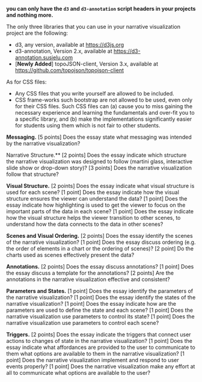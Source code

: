 **you can only have the ```d3``` and ```d3-annotation``` script headers in your projects and nothing more.**

The only three libraries that you can use in your narrative visualization project are the following:

- d3, any version, available at https://d3js.org
- d3-annotation, Version 2.x, available at https://d3-annotation.susielu.com
- [**Newly Added**] topoJSON-client, Version 3.x, available at https://github.com/topojson/topojson-client


As for CSS files:

- Any CSS files that you write yourself are allowed to be included.
- CSS frame-works such bootstrap are not allowed to be used, even only for their CSS files. Such CSS files can (a) cause you to miss gaining the necessary experience and learning the fundamentals and over-fit you to a specific library, and (b) make the implementations significantly easier for students using them which is not fair to other students.

**Messaging.**
[5 points] Does the essay state what messaging was intended by the narrative visualization?

Narrative Structure.**
[2 points] Does the essay indicate which structure the narrative visualization was designed to follow (martini glass, interactive slide show or drop-down story)?
[3 points] Does the narrative visualization follow that structure?

**Visual Structure.**
[2 points] Does the essay indicate what visual structure is used for each scene?
[1 point] Does the essay indicate how the visual structure ensures the viewer can understand the data?
[1 point] Does the essay indicate how highlighting is used to get the viewer to focus on the important parts of the data in each scene?
[1 point] Does the essay indicate how the visual structure helps the viewer transition to other scenes, to understand how the data connects to the data in other scenes?

**Scenes and Visual Ordering.**
[2 points] Does the essay identify the scenes of the narrative visualization?
[1 point] Does the essay discuss ordering (e.g. the order of elements in a chart or the ordering of scenes)?
[2 point] Do the charts used as scenes effectively present the data?

**Annotations.**
[2 points] Does the essay discuss annotations?
[1 point] Does the essay discuss a template for the annotations?
[2 points] Are the annotations in the narrative visualization effective and consistent?

**Parameters and States.**
[1 point] Does the essay identify the parameters of the narrative visualization?
[1 point] Does the essay identify the states of the narrative visualization?
[1 point] Does the essay indicate how are the parameters are used to define the state and each scene?
[1 point] Does the narrative visualization use parameters to control its state?
[1 point] Does the narrative visualization use parameters to control each scene?

**Triggers.**
[2 points] Does the essay indicate the triggers that connect user actions to changes of state in the narrative visualization?
[1 point] Does the essay indicate what affordances are provided to the user to communicate to them what options are available to them in the narrative visualization?
[1 point] Does the narrative visualization implement and respond to user events properly?
[1 point] Does the narrative visualization make any effort at all to communicate what options are available to the user?